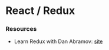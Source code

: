 # React / Redux

### Resources

* Learn Redux with Dan Abramov: [site](https://learnreduxwithdanabramov.com/)

